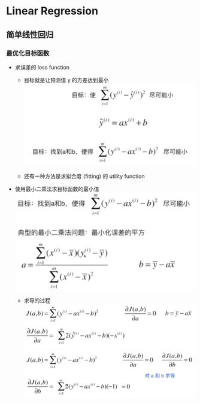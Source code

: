 # Linear Regression

## 简单线性回归

### 最优化目标函数

- 求误差的 loss function
  - 目标就是让预测值 y 的方差达到最小
![求误差](1-目标函数.png)

  - 还有一种方法是求拟合度 (fitting) 的 utility function

- 使用最小二乘法求目标函数的最小值
![最小二乘法](2-最小二乘法.png)
  - 求导的过程
  ![求导 a](3-求导-a.png)
  ![求导 b](3-求导-b.png)

<!-- 5-3 06:40 -->
